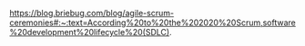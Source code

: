 https://blog.briebug.com/blog/agile-scrum-ceremonies#:~:text=According%20to%20the%202020%20Scrum,software%20development%20lifecycle%20(SDLC).

